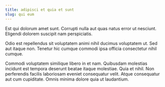 ```yaml
---
title: adipisci et quia et sunt
slug: qui eum
---
```


Est qui dolorum amet sunt. Corrupti nulla aut quas natus error ut nesciunt. Eligendi dolorem suscipit nam perspiciatis.

Odio est repellendus sit voluptatem animi nihil ducimus voluptatem ut. Sed aut itaque non. Tenetur hic cumque commodi ipsa officia consectetur nihil cumque.

Commodi voluptatem similique libero in et nam. Quibusdam molestias incidunt est tempora deserunt beatae itaque molestiae. Quia et nihil. Non perferendis facilis laboriosam eveniet consequatur velit. Atque consequatur aut cum cupiditate. Omnis minima dolore quia ut laudantium.
